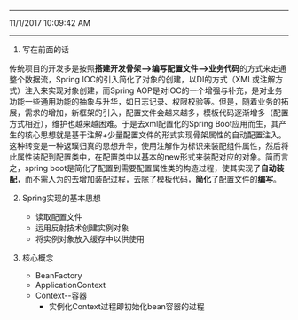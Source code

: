 ----------
11/1/2017 10:09:42 AM 

----------


1. 写在前面的话

传统项目的开发多是按照**搭建开发骨架-->编写配置文件-->业务代码**的方式来走通整个数据流，Spring IOC的引入简化了对象的创建，以DI的方式（XML或注解方式）注入来实现对象创建，而Spring AOP是对IOC的一个增强与补充，是对业务功能一些通用功能的抽象与升华，如日志记录、权限校验等。但是，随着业务的拓展，需求的增加，新框架的引入，配置文件会越来越多，模板代码逐渐增多（配置方式相近），维护也越来越困难。于是去xml配置化的Spring Boot应用而生，其产生的核心思想就是基于注解+少量配置文件的形式实现骨架属性的自动配置注入。这种转变是一种返璞归真的思想升华，使用注解作为标识来装配组件属性，然后将此属性装配到配置类中，在配置类中以基本的new形式来装配对应的对象。简而言之，spring boot是简化了配置到需要配置属性类的构造过程，使其实现了**自动装配**，而不需人为的去增加装配过程，去除了模板代码，**简化**了配置文件的**编写**。

2. Spring实现的基本思想
	- 读取配置文件
	- 运用反射技术创建实例对象
	- 将实例对象放入缓存中以供使用


3. 核心概念
	- BeanFactory
	- ApplicationContext
	- Context--容器
		- 实例化Context过程即初始化bean容器的过程    